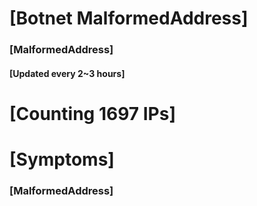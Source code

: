 # [Botnet MalformedAddress]
### [MalformedAddress]
#### [Updated every 2~3 hours]

# [Counting 1697 IPs]

# [Symptoms] 
###   [MalformedAddress]
